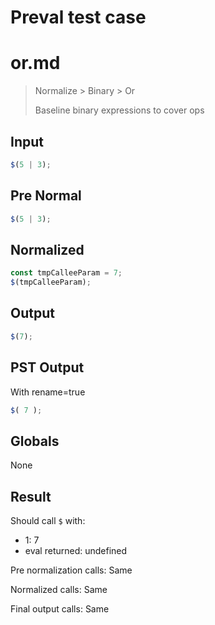# Preval test case

# or.md

> Normalize > Binary > Or
>
> Baseline binary expressions to cover ops

## Input

`````js filename=intro
$(5 | 3);
`````

## Pre Normal


`````js filename=intro
$(5 | 3);
`````

## Normalized


`````js filename=intro
const tmpCalleeParam = 7;
$(tmpCalleeParam);
`````

## Output


`````js filename=intro
$(7);
`````

## PST Output

With rename=true

`````js filename=intro
$( 7 );
`````

## Globals

None

## Result

Should call `$` with:
 - 1: 7
 - eval returned: undefined

Pre normalization calls: Same

Normalized calls: Same

Final output calls: Same
